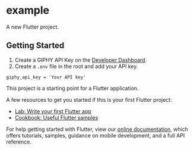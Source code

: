 # example

A new Flutter project.

## Getting Started

1. Create a GIPHY API Key on the [Developer Dashboard](https://developers.giphy.com/dashboard/).
2. Create a ```.env``` file in the root and add your API key.
```
giphy_api_key = 'Your API key'
```

This project is a starting point for a Flutter application.

A few resources to get you started if this is your first Flutter project:

- [Lab: Write your first Flutter app](https://flutter.dev/docs/get-started/codelab)
- [Cookbook: Useful Flutter samples](https://flutter.dev/docs/cookbook)

For help getting started with Flutter, view our
[online documentation](https://flutter.dev/docs), which offers tutorials,
samples, guidance on mobile development, and a full API reference.
